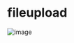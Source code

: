 # fileupload


  

![image](https://user-images.githubusercontent.com/21003713/227717226-5872c45d-9de4-44f2-be2b-33a2cc8e906e.png)
